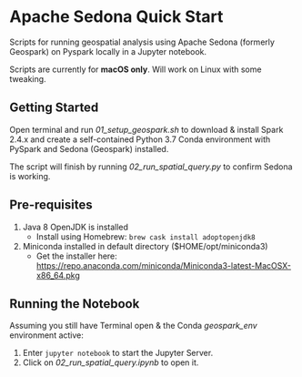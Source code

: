 # Apache Sedona Quick Start
Scripts for running geospatial analysis using Apache Sedona (formerly Geospark) on Pyspark locally in a Jupyter notebook.

Scripts are currently for **macOS only**. Will work on Linux with some tweaking.

## Getting Started

Open terminal and run *01_setup_geospark.sh* to download & install Spark 2.4.x and create a self-contained Python 3.7 Conda environment with PySpark and Sedona (Geospark) installed.

The script will finish by running *02_run_spatial_query.py* to confirm Sedona is working.

## Pre-requisites

1. Java 8 OpenJDK is installed
   - Install using Homebrew: ```brew cask install adoptopenjdk8```
2. Miniconda installed in default directory ($HOME/opt/miniconda3)
   - Get the installer here: https://repo.anaconda.com/miniconda/Miniconda3-latest-MacOSX-x86_64.pkg

## Running the Notebook

Assuming you still have Terminal open & the Conda *geospark_env* environment active:

1. Enter ```jupyter notebook``` to start the Jupyter Server.
2. Click on *02_run_spatial_query.ipynb* to open it.
